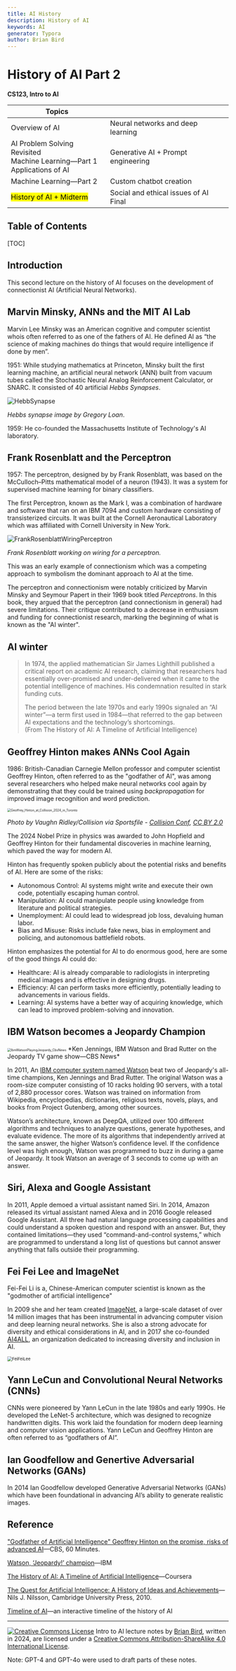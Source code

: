 ```yaml
---
title: AI History
description: History of AI
keywords: AI
generator: Typora
author: Brian Bird
---
```


<h1>History of AI Part 2</h1>

**CS123, Intro to AI**

| Topics                                                       |                                              |
| ------------------------------------------------------------ | -------------------------------------------- |
| Overview of AI                                               | Neural networks and deep learning            |
| AI Problem Solving Revisited<br />Machine Learning&mdash;Part 1<br />Applications of AI | Generative AI + Prompt engineering           |
| Machine Learning&mdash;Part 2                                | Custom chatbot creation                      |
| <mark>History of AI + Midterm</mark>                         | Social and ethical issues of AI  <br />Final |



<h2>Table of Contents</h2>

[TOC]

## Introduction

This second lecture on the history of AI focuses on the development of connectionist AI (Artificial Neural Networks).

## Marvin Minsky, ANNs and the MIT AI Lab

Marvin Lee Minsky was an American cognitive and computer scientist whois often referred to as one of the fathers of AI. He defined AI as “the science of making machines do things that would require intelligence if done by men”. 

1951: While studying mathematics at Princeton, Minsky built the first learning machine, an artificial neural network (ANN) built from vacuum tubes called the Stochastic Neural Analog Reinforcement Calculator, or SNARC. It consisted of 40 artificial *Hebbs Synapses*.

![HebbSynapse](Images/HebbSynapse.webp)

*Hebbs synapse image by Gregory Loan*.

1959: He co-founded the Massachusetts Institute of Technology's AI laboratory.

## Frank Rosenblatt and the Perceptron

1957: The perceptron, designed by by Frank Rosenblatt, was based on the McCulloch–Pitts mathematical model of a neuron (1943). It was a system for supervised machine learning for binary classifiers. 

The first Perceptron, known as the Mark I, was a combination of hardware and software that ran on an IBM 7094 and custom hardware consisting of transisterized circuits. It was built at the Cornell Aeronautical Laboratory which was affiliated with Cornell University in New York. 

![FrankRosenblattWiringPerceptron](Images/FrankRosenblattWiringPerceptron.webp)

*Frank Rosenblatt working on wiring for a perceptron.*

This was an early example of connectionism which was a competing approach to symbolism the dominant approach to AI at the time.

The perceptron and connectionism were notably criticized by Marvin Minsky and Seymour Papert in their 1969 book titled *Perceptrons*. In this book, they argued that the perceptron (and connectionism in general) had severe limitations. Their critique contributed to a decrease in enthusiasm and funding for connectionist research, marking the beginning of what is known as the "AI winter".

## AI winter

> In 1974, the applied mathematician Sir James Lighthill published a critical report on academic AI research, claiming that researchers had essentially over-promised and under-delivered when it came to the potential intelligence of machines. His condemnation resulted in stark funding cuts. 
>
> The period between the late 1970s and early 1990s signaled an “AI winter”—a term first used in 1984—that referred to the gap between AI expectations and the technology’s shortcomings.  
> (From The History of AI: A Timeline of Artificial Intelligence)

## Geoffrey Hinton makes ANNs Cool Again

1986: British-Canadian Carnegie Mellon professor and computer scientist Geoffrey Hinton, often referred to as the "godfather of AI", was among several researchers who helped make neural networks cool again by demonstrating that they could be trained using *backpropagation* for improved image recognition and word prediction.

<img src="Images/Geoffrey_Hinton_at_Collision_2024_in_Toronto.jpg" alt="Geoffrey_Hinton_at_Collision_2024_in_Toronto" style="zoom:50%;" />

*Photo by Vaughn Ridley/Collision via Sportsfile - [Collision Conf](https://www.flickr.com/photos/collisionconf/53803195889/), [CC BY 2.0](https://commons.wikimedia.org/w/index.php?curid=153696453)*

The 2024 Nobel Prize in physics was awarded to John Hopfield and Geoffrey Hinton for their fundamental discoveries in machine learning, which paved the way for modern AI.

Hinton has frequently spoken publicly about the potential risks and benefits of AI. Here are some of the risks:

- Autonomous Control: AI systems might write and execute their own code, potentially escaping human control.
- Manipulation: AI could manipulate people using knowledge from literature and political strategies.
- Unemployment: AI could lead to widespread job loss, devaluing human labor.
- Bias and Misuse: Risks include fake news, bias in employment and policing, and autonomous battlefield robots.

Hinton emphasizes the potential for AI to do enormous good, here are some of the good things AI could do:

- Healthcare: AI is already comparable to radiologists in interpreting medical images and is effective in designing drugs.
- Efficiency: AI can perform tasks more efficiently, potentially leading to advancements in various fields.
- Learning: AI systems have a better way of acquiring knowledge, which can lead to improved problem-solving and innovation.



## IBM Watson becomes a Jeopardy Champion

<img src="Images/IbmWatsonPlayingJeopardy_CbsNews.jpg" alt="IbmWatsonPlayingJeopardy_CbsNews" style="zoom:50%;" />
*Ken Jennings, IBM Watson and Brad Rutter on the Jeopardy TV game show&mdash;CBS News*

In 2011, An [IBM computer system named Watson](https://www.ibm.com/history/watson-jeopardy) beat two of Jeopardy's all-time champions, Ken Jennings and Brad Rutter. The original Watson was a room-size computer consisting of 10 racks holding 90 servers, with a total of 2,880 processor cores. Watson was trained on information from Wikipedia, encyclopedias, dictionaries, religious texts, novels, plays, and books from Project Gutenberg, among other sources.

Watson’s architecture, known as DeepQA, utilized over 100 different algorithms and techniques to analyze questions, generate hypotheses, and evaluate evidence. The more of its algorithms that independently arrived at the same answer, the higher Watson’s confidence level. If the confidence level was high enough, Watson was programmed to buzz in during a game of Jeopardy. It took Watson an average of 3 seconds to come up with an answer. 

## Siri, Alexa and Google Assistant
In 2011, Apple demoed a virtual assistant named Siri. In 2014, Amazon released its virtual assistant named Alexa and in 2016 Google released Google Assistant. All three had natural language processing capabilities and could understand a spoken question and respond with an answer. But, they contained limitations&mdash;they used “command-and-control systems,” which are programmed to understand a long list of questions but cannot answer anything that falls outside their programming. 

## Fei Fei Lee and ImageNet

Fei-Fei Li is a, Chinese-American computer scientist is known as the "godmother of artificial intelligence"

In 2009 she and her team created [ImageNet](https://image-net.org/), a large-scale dataset of over 14 million images that has been instrumental in advancing computer vision and deep learning neural networks. She is also a strong advocate for diversity and ethical considerations in AI, and in 2017 she co-founded [AI4ALL](https://ai-4-all.org/), an organization dedicated to increasing diversity and inclusion in AI.

<img src="Images/FeiFeiLee.jpg" alt="FeiFeiLee" style="zoom:67%;" />

## Yann LeCun and Convolutional Neural Networks (CNNs) 

CNNs were pioneered by Yann LeCun in the late 1980s and early 1990s. He developed the LeNet-5 architecture, which was designed to recognize handwritten digits. This work laid the foundation for modern deep learning and computer vision applications. Yann LeCun and Geoffrey Hinton are often referred to as “godfathers of AI”.

## Ian Goodfellow and Genertive Adversarial Networks (GANs)

In 2014 Ian Goodfellow developed Generative Adversarial Networks (GANs) which have been foundational in advancing AI’s ability to generate realistic images.



## Reference

["Godfather of Artificial Intelligence" Geoffrey Hinton on the promise, risks of advanced AI](https://www.cbsnews.com/news/geoffrey-hinton-ai-dangers-60-minutes-transcript/)&mdash;CBS, 60 Minutes.

[Watson, ‘Jeopardy!’ champion](https://www.ibm.com/history/watson-jeopardy)&mdash;IBM

[The History of AI: A Timeline of Artificial Intelligence](https://www.coursera.org/articles/history-of-ai)&mdash;Coursera

[The Quest for Artificial Intelligence: A History of Ideas and Achievements](http://ai.stanford.edu/%7Enilsson/QAI/qai.pdf)&mdash;Nils J. Nilsson, Cambridge University Press, 2010.

[Timeline of AI](https://www.theainavigator.com/ai-timeline)&mdash;an interactive timeline of the history of AI



[^1]:The Entscheidungsproblem, which translates to "decision problem" in German, was a mathematical question proposed by David Hilbert in the early 1900s. It asked: "Is there a mechanical procedure (algorithm) that can decide whether any given statement in mathematics is true or false?"
[^2]: A Turing machine consists of three key parts: 1) An infinitely long tape. This tape is divided into squares, each holding a symbol. The machine can read, write, and move this tape to access information. 2) A read/write head: This head scans the current symbol on the tape and can modify it based on the machine's rules. 3) A state table: This table defines the machine's behavior. It tells the machine what to do (change state, write a symbol, move the tape) based on the current symbol it reads and the machine's internal state.
[^3]: No one has actually built a Turing machine, since  his theoretical machine had infinite memory. Instead, modern computers that are based on his theoretical design are considered *Turing complete* even if they have finite memory (RAM and disk storage).
[^4]: The Colossus Mark 1 - operational by early 1944 was a British codebreaking machine which may have been the first Turing complete machine, but its design details were kept secret.

---

[![Creative Commons License](https://i.creativecommons.org/l/by-sa/4.0/88x31.png)](http://creativecommons.org/licenses/by-sa/4.0/) Intro to AI lecture notes by [Brian Bird](https://profbird.dev), written in <time>2024</time>, are licensed under a [Creative Commons Attribution-ShareAlike 4.0 International License](http://creativecommons.org/licenses/by-sa/4.0/). 

Note: GPT-4 and GPT-4o were used to draft parts of these notes.